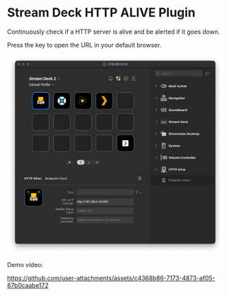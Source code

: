 # Stream Deck HTTP ALIVE Plugin

Continuously check if a HTTP server is alive and be alerted if it goes down.

Press the key to open the URL in your default browser.

![screenshot](media/screenshot.jpg)

Demo video:



https://github.com/user-attachments/assets/c4368b86-7173-4873-af05-87b0caabe172

